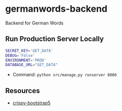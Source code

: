 # germanwords-backend

Backend for German Words

## Run Production Server Locally

```sh
SECRET_KEY='GET_DATA'
DEBUG='False'
ENVIRONMENT='PROD'
DATABASE_URL="GET_DATA"
```

* Command: `python src/manage.py runserver 8080`


## Resources

* [crispy-bootstrap5](https://github.com/django-crispy-forms/crispy-bootstrap5)
